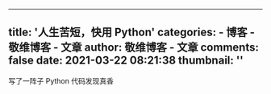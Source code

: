
---
title: '人生苦短，快用 Python'
categories: 
    - 博客
    - 敬维博客 - 文章
author: 敬维博客 - 文章
comments: false
date: 2021-03-22 08:21:38
thumbnail: ''
---

<div>   
写了一阵子 Python 代码发现真香  
</div>
            